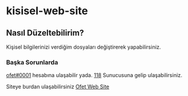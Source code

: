 # kisisel-web-site

## Nasıl Düzeltebilirim?

Kişisel bilgilerinizi verdiğim dosyaları değiştirerek yapabilirsiniz.

### Başka Sorunlarda
[ofet#0001](https://discord.com/users/656870780470165505) hesabına ulaşabilir yada. [118](discord.gg/118) Sunucusuna gelip ulaşabilirsiniz.

Siteye burdan ulaşabilirsiniz [Ofet Web Site](https://ofet.netlify.app/)
